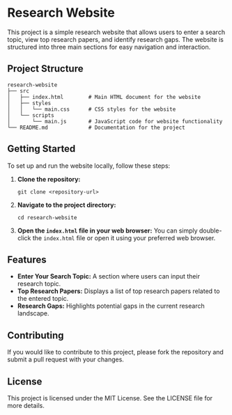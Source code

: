 # Research Website

This project is a simple research website that allows users to enter a search topic, view top research papers, and identify research gaps. The website is structured into three main sections for easy navigation and interaction.

## Project Structure

```
research-website
├── src
│   ├── index.html        # Main HTML document for the website
│   ├── styles
│   │   └── main.css      # CSS styles for the website
│   └── scripts
│       └── main.js       # JavaScript code for website functionality
└── README.md             # Documentation for the project
```

## Getting Started

To set up and run the website locally, follow these steps:

1. **Clone the repository:**
   ```
   git clone <repository-url>
   ```

2. **Navigate to the project directory:**
   ```
   cd research-website
   ```

3. **Open the `index.html` file in your web browser:**
   You can simply double-click the `index.html` file or open it using your preferred web browser.

## Features

- **Enter Your Search Topic:** A section where users can input their research topic.
- **Top Research Papers:** Displays a list of top research papers related to the entered topic.
- **Research Gaps:** Highlights potential gaps in the current research landscape.

## Contributing

If you would like to contribute to this project, please fork the repository and submit a pull request with your changes.

## License

This project is licensed under the MIT License. See the LICENSE file for more details.